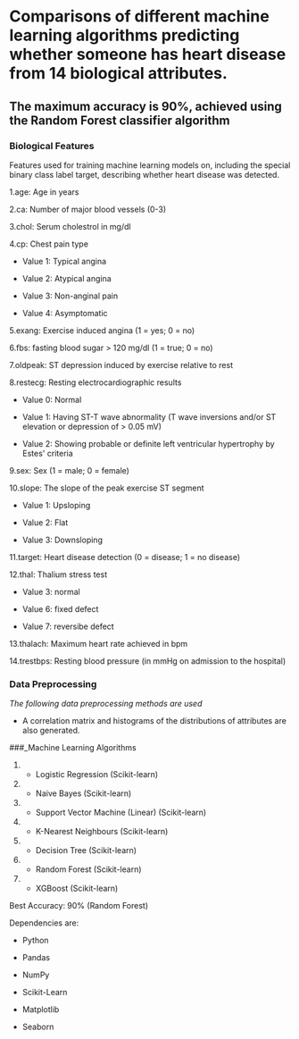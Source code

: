 # Comparisons of different machine learning algorithms predicting whether someone has heart disease from 14 biological attributes.

## The maximum accuracy is 90%, achieved using the Random Forest classifier algorithm
### Biological Features
Features used for training machine learning models on, including the special binary class label target, describing whether heart disease was detected.

  1.age: Age in years

  2.ca: Number of major blood vessels (0-3)

  3.chol: Serum cholestrol in mg/dl

  4.cp: Chest pain type

  - Value 1: Typical angina
  
  - Value 2: Atypical angina
  
  - Value 3: Non-anginal pain
  
  - Value 4: Asymptomatic
  
 5.exang: Exercise induced angina (1 = yes; 0 = no)

 6.fbs: fasting blood sugar > 120 mg/dl (1 = true; 0 = no)

 7.oldpeak: ST depression induced by exercise relative to rest

 8.restecg: Resting electrocardiographic results

   -  Value 0: Normal
   
   -  Value 1: Having ST-T wave abnormality (T wave inversions and/or ST elevation or depression of > 0.05 mV)
   
   -  Value 2: Showing probable or definite left ventricular hypertrophy by Estes' criteria
   
 9.sex: Sex (1 = male; 0 = female)

 10.slope: The slope of the peak exercise ST segment

   -  Value 1: Upsloping
   
   -  Value 2: Flat
   
   -  Value 3: Downsloping
   
  11.target: Heart disease detection (0 = disease; 1 = no disease)

  12.thal: Thalium stress test

   -  Value 3: normal
   
   -  Value 6: fixed defect
          
   -  Value 7: reversibe defect

   
  13.thalach: Maximum heart rate achieved in bpm

  14.trestbps: Resting blood pressure (in mmHg on admission to the hospital)

### Data Preprocessing
_The following data preprocessing methods are used_
- A correlation matrix and histograms of the distributions of attributes are also generated.

###_Machine Learning Algorithms


1. - Logistic Regression (Scikit-learn)
2. - Naive Bayes (Scikit-learn)
3. - Support Vector Machine (Linear) (Scikit-learn)
4. - K-Nearest Neighbours (Scikit-learn)
5. - Decision Tree (Scikit-learn)
6. - Random Forest (Scikit-learn)
7. - XGBoost (Scikit-learn)

Best Accuracy: 90% (Random Forest)

Dependencies are:

- Python 

- Pandas

- NumPy

- Scikit-Learn

- Matplotlib

- Seaborn

